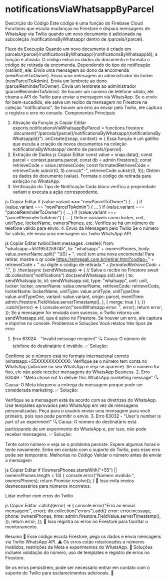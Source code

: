 <h1>notificationsViaWhatsappByParcel</h1>
Descrição do Código
Este código é uma função do Firebase Cloud Functions que escuta mudanças no Firestore e dispara mensagens de WhatsApp via Twilio quando um novo documento é adicionado na subcoleção /notificationsByWhatsapp/ dentro de /parcels/{parcel}.

Fluxo de Execução
Quando um novo documento é criado em parcels/{parcel}/notificationsByWhatsapp/{notificationsByWhatsappId}, a função é ativada.
O código extrai os dados do documento e formata o código de retirada da encomenda.
Dependendo do tipo de notificação (variant), ele:
Envia uma mensagem ao dono da encomenda (newParcelToOwner).
Envia uma mensagem ao administrador do locker (newParcelToAdmin).
Envia um lembrete ao dono (parcelReminderToOwner).
Envia um lembrete ao administrador (parcelReminderToAdmin).
Se houver um número de telefone válido, ele chama a API do Twilio para enviar a mensagem via WhatsApp.
Se o envio for bem-sucedido, ele salva um recibo da mensagem no Firestore na coleção "notifications".
Se houver um erro ao enviar pelo Twilio, ele captura e registra o erro no console.
Componentes Principais
1. Ativação da Função
js
Copiar
Editar
exports.notificationsViaWhatsappByParcel = functions.firestore
  .document("/parcels/{parcel}/notificationsByWhatsapp/{notificationsByWhatsappId}")
  .onCreate((snap, context) => {
Essa função é um gatilho que escuta a criação de novos documentos na coleção notificationsByWhatsapp/ dentro de parcels/{parcel}.
2. Extração de Dados
js
Copiar
Editar
const value = snap.data();
const parcel = context.params.parcel;
const db = admin.firestore();
const retrieveCode = value.retrieveCode;
const formatedRetrieveCode = retrieveCode.substr(0, 3).concat("-", retrieveCode.substr(3, 3));
Obtém os dados do documento (value).
Formata o código de retirada para exibição no WhatsApp.
3. Verificação do Tipo de Notificação
Cada bloco verifica a propriedade variant e executa a ação correspondente.

js
Copiar
Editar
if (value.variant === "newParcelToOwner") { ... }
if (value.variant === "newParcelToAdmin") { ... }
if (value.variant === "parcelReminderToOwner") { ... }
if (value.variant === "parcelReminderToAdmin") { ... }
Define variáveis como locker, unit, unitType, lockerName, ownersPhones, etc.
Verifica se há um número de telefone válido para envio.
4. Envio da Mensagem pelo Twilio
Se o número for válido, ele envia uma mensagem via Twilio WhatsApp API.

js
Copiar
Editar
twilioClient.messages
  .create({
    from: "whatsapp:+5511953259745",
    to: "whatsapp:" + ownersPhones,
    body:
      value.ownerName.split(" ")[0] +
      ", você tem uma nova encomenda! Para retirar, mostre o qr code https://entregali.com.br/retirar.html?codigo=" +
      retrieveCode +
      " ou digite o código de retirada *" +
      formatedRetrieveCode +
      "*.",
  })
  .then(async (sendWhatsapp) => {
    // Salva o recibo no Firestore
    await db.collection("notifications").doc(sendWhatsapp.sid).set(
      {
        to: sendWhatsapp.to,
        id: sendWhatsapp.sid,
        type: "whatsapp",
        unit: unit,
        locker: locker,
        ownerName: value.ownerName,
        retrieveCode: retrieveCode,
        lockerName: lockerName,
        unitType: value.unitType,
        unitTypeOne: value.unitTypeOne,
        variant: value.variant,
        origin: parcel,
        eventTime: admin.firestore.FieldValue.serverTimestamp(),
      },
      { merge: true }
    );
  })
  .catch((error) => {
    console.error("sendWhatsapp error: ", error);
    return error;
  });
Se a mensagem for enviada com sucesso, o Twilio retorna um sendWhatsapp.sid, que é salvo no Firestore.
Se houver um erro, ele captura e imprime no console.
Problemas e Soluções
Você relatou três tipos de erro:

1. Erro 63024 - "Invalid message recipient"
🔍 Causa: O número de telefone do destinatário é inválido.
✅ Solução:

Confirme se o número está no formato internacional correto (whatsapp:+55XXXXXXXXXXX).
Verifique se o número tem conta no WhatsApp (adicione no seu WhatsApp e veja se aparece).
Se o número for fixo, ele não pode receber mensagens do WhatsApp Business.
2. Erro 63049 - "Meta chose not to deliver this WhatsApp marketing message"
🔍 Causa: O Meta bloqueou a entrega da mensagem porque pode ser considerada marketing.
✅ Solução:

Verifique se a mensagem está de acordo com as diretrizes do WhatsApp.
Use templates aprovados pelo WhatsApp em vez de mensagens personalizadas.
Peça para o usuário enviar uma mensagem para você primeiro, pois isso pode permitir o envio.
3. Erro 63032 - "User's number is part of an experiment"
🔍 Causa: O número do destinatário está participando de um experimento do WhatsApp e, por isso, não pode receber mensagens.
✅ Solução:

Tente outro número e veja se o problema persiste.
Espere algumas horas e tente novamente.
Entre em contato com o suporte do Twilio, pois esse erro pode ser temporário.
Melhorias no Código
Validar o número antes de enviar a mensagem

js
Copiar
Editar
if (!ownersPhones.startsWith("+55") || ownersPhones.length < 13) {
    console.error("Número inválido:", ownersPhones);
    return Promise.resolve();
}
🔹 Isso evita envios desnecessários para números incorretos.

Lidar melhor com erros do Twilio

js
Copiar
Editar
.catch((error) => {
    console.error("Erro ao enviar mensagem:", error);
    db.collection("errors").add({
        error: error.message,
        phone: ownersPhones,
        time: admin.firestore.FieldValue.serverTimestamp(),
    });
    return error;
});
🔹 Isso registra os erros no Firestore para facilitar o monitoramento.

Resumo
📌 Esse código escuta Firestore, pega os dados e envia mensagens via Twilio WhatsApp API.
⚠️ Os erros estão relacionados a números inválidos, restrições da Meta e experimentos do WhatsApp.
🚀 Soluções incluem validação do número, uso de templates e registro de erros no Firestore.

Se os erros persistirem, pode ser necessário entrar em contato com o suporte do Twilio para esclarecimentos adicionais. 🚀

